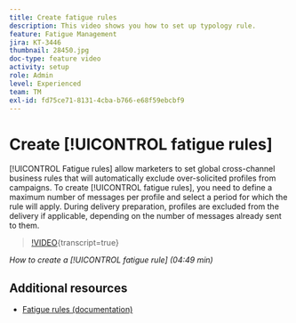 ```yaml
---
title: Create fatigue rules
description: This video shows you how to set up typology rule.
feature: Fatigue Management
jira: KT-3446
thumbnail: 28450.jpg
doc-type: feature video
activity: setup
role: Admin
level: Experienced
team: TM
exl-id: fd75ce71-8131-4cba-b766-e68f59ebcbf9
---
```

# Create [!UICONTROL fatigue rules]

[!UICONTROL Fatigue rules] allow marketers to set global cross-channel business rules that will automatically exclude over-solicited profiles from campaigns.
To create [!UICONTROL fatigue rules], you need to define a maximum number of messages per profile and select a period for which the rule will apply. During delivery preparation, profiles are excluded from the delivery if applicable, depending on the number of messages already sent to them.

>[!VIDEO](https://video.tv.adobe.com/v/28450?learn=on){transcript=true}

*How to create a [!UICONTROL fatigue rule] (04:49 min)*

## Additional resources

* [Fatigue rules (documentation)](https://experienceleague.adobe.com/docs/campaign-standard/using/testing-and-sending/working-with-typology-rules/fatigue-rules.html)
